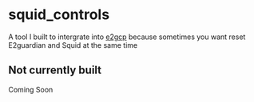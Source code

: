 <h1>squid_controls</h1>
<p>A tool I built to intergrate into <a href="https://github.com/prascher/e2gcp">e2gcp</a> because sometimes you want reset E2guardian and Squid at the same time</p>
<h2>Not currently built</h2>
<p>Coming Soon</p>
